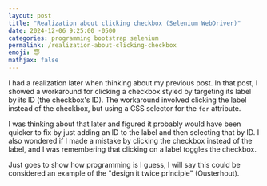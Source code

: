 ```yaml
---
layout: post
title: "Realization about clicking checkbox (Selenium WebDriver)"
date: 2024-12-06 9:25:00 -0500
categories: programming bootstrap selenium
permalink: /realization-about-clicking-checkbox
emoji: 😇
mathjax: false
---
```


I had a realization later when thinking about my previous post. In that post, I showed a workaround for clicking a checkbox styled by targeting its label by its ID (the checkbox's ID). The workaround involved clicking the label instead of the checkbox, but using a CSS selector for the `for` attribute.

I was thinking about that later and figured it probably would have been quicker to fix by just adding an ID to the label and then selecting that by ID. I also wondered if I made a mistake by clicking the checkbox instead of the label, and I was remembering that clicking on a label toggles the checkbox.

Just goes to show how programming is I guess, I will say this could be considered an example of the "design it twice principle" (Ousterhout).
